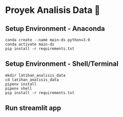 # Proyek Analisis Data 🚴
## Setup Environment - Anaconda
```
conda create --name main-ds python=3.9  
conda activate main-ds  
pip install -r requirements.txt  
```
## Setup Environment - Shell/Terminal
```
mkdir latihan_analisis_data  
cd latihan_analisis_data  
pipenv install  
pipenv shell  
pip install -r requirements.txt  
```
## Run streamlit app
```streamlit run dashboard.py
```
